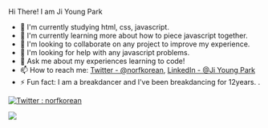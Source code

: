 Hi There! I am Ji Young Park

- 🔭 I'm currently studying html, css, javascript.
- 🌱 I'm currently learning more about how to piece javascript together.
- 👯 I'm looking to collaborate on any project to improve my experience.
- 🤔 I'm looking for help with any javascript problems.
- 💬 Ask me about my experiences learning to code!
- 📫 How to reach me: [Twitter - @norfkorean](https://twitter.com/norfkorean), [LinkedIn - @Ji Young Park](https://www.linkedin.com/in/ji-young-park-457a96a1/)
- ⚡ Fun fact: I am a breakdancer and I've been breakdancing for 12years.
.

[![Twitter : norfkorean](https://img.shields.io/twitter/follow/norfkorean?style=social)](https://twitter.com/norfkorean)


<img src="https://github-readme-stats.vercel.app/api?username=norfkorean&&show_icons=true&title_color=ffffff&icon_color=bb2acf&text_color=daf7dc&bg_color=151515">

